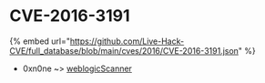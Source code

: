 # CVE-2016-3191
{% embed url="https://github.com/Live-Hack-CVE/full_database/blob/main/cves/2016/CVE-2016-3191.json" %}

* 0xn0ne ~> [weblogicScanner](https://www.alice-snow.ru/2016/database/cve-2016-3191/weblogicscanner-0xn0ne)